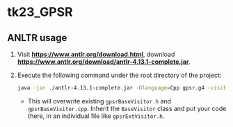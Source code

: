 # tk23_GPSR

## ANLTR usage

1. Visit **https://www.antlr.org/download.html**, download **https://www.antlr.org/download/antlr-4.13.1-complete.jar**.

2. Execute the following command under the root directory of the project:

   ```bash
   java -jar ./antlr-4.13.1-complete.jar -Dlanguage=Cpp gpsr.g4 -visitor -no-listener -o ./parser
   ```

   * This will overwrite existing `gpsrBaseVisitor.h` and `gpsrBaseVisitor.cpp`. Inherit the `BaseVisitor` class and put your code there, in an individual file like `gpsrExtVisitor.h`.

